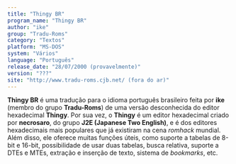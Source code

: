 ```yaml
---
title: "Thingy BR"
program_name: "Thingy BR"
author: "ike"
group: "Tradu-Roms"
category: "Textos"
platform: "MS-DOS"
system: "Vários"
language: "Português"
release_date: "28/07/2000 (provavelmente)"
version: "???"
site: "http://www.tradu-roms.cjb.net/ (fora do ar)"
---
```

<b>Thingy BR</b> é uma tradução para o idioma português brasileiro feita por <b>ike</b> (membro do grupo <b>Tradu-Roms</b>) de uma versão desconhecida do editor hexadecimal <b>Thingy</b>. Por sua vez, o <b>Thingy</b> é um editor hexadecimal criado por <b>necrosaro</b>, do grupo <b>J2E (Japanese Two English)</b>, e é dos editores hexadecimais mais populares que já existiram na cena <i>romhack</i> mundial. Além disso, ele oferece muitas funções úteis, como suporte a tabelas de 8-bit e 16-bit, possibilidade de usar duas tabelas, busca relativa, suporte a DTEs e MTEs, extração e inserção de texto, sistema de <i>bookmarks</i>, etc.
